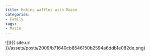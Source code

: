 ```yaml
---
title: Making waffles with Mazie
categories:
- Family
tags:
- Mazie
---
```


![]({{ site.url }}/assets/posts/2009/b71640cb8546150b2594a6ddb1e082de.png)
